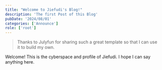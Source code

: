 ```yaml
---
title: "Welcome to Jiefudi's Blog!"
description: 'The first Post of this Blog'
pubDate: '2024/08/01'
categories: ['Announce']
role: ['root']
---
```


>Thanks to Julyfun for sharing such a great template so that I can use it to build my own.

Welcome! This is the cyberspace and profile of Jiefudi.
I hope I can say anything here.